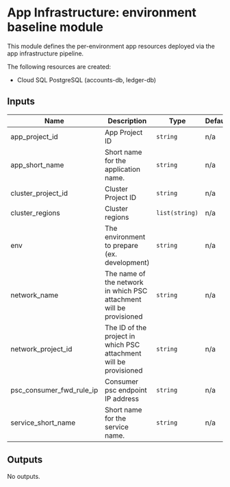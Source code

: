 # App Infrastructure: environment baseline module

This module defines the per-environment app resources deployed via the app infrastructure pipeline.

The following resources are created:
- Cloud SQL PostgreSQL (accounts-db, ledger-db)

<!-- BEGINNING OF PRE-COMMIT-TERRAFORM DOCS HOOK -->
## Inputs

| Name | Description | Type | Default | Required |
|------|-------------|------|---------|:--------:|
| app\_project\_id | App Project ID | `string` | n/a | yes |
| app\_short\_name | Short name for the application name. | `string` | n/a | yes |
| cluster\_project\_id | Cluster Project ID | `string` | n/a | yes |
| cluster\_regions | Cluster regions | `list(string)` | n/a | yes |
| env | The environment to prepare (ex. development) | `string` | n/a | yes |
| network\_name | The name of the network in which PSC attachment will be provisioned | `string` | n/a | yes |
| network\_project\_id | The ID of the project in which PSC attachment will be provisioned | `string` | n/a | yes |
| psc\_consumer\_fwd\_rule\_ip | Consumer psc endpoint IP address | `string` | n/a | yes |
| service\_short\_name | Short name for the service name. | `string` | n/a | yes |

## Outputs

No outputs.

<!-- END OF PRE-COMMIT-TERRAFORM DOCS HOOK -->
